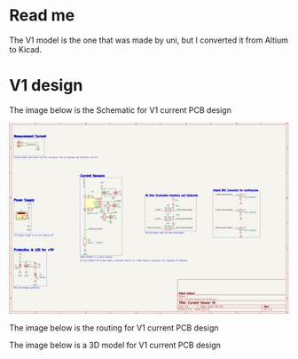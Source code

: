 # Read me

The V1 model is the one that was made by uni, but I converted it from Altium to Kicad.

# V1 design
The image below is the Schematic for V1 current PCB design

<img src="Images/Current_sensor_V1_schematic.PNG" width=700 >

The image below is the routing for V1 current PCB design


The image below is a 3D model for V1 current PCB design
